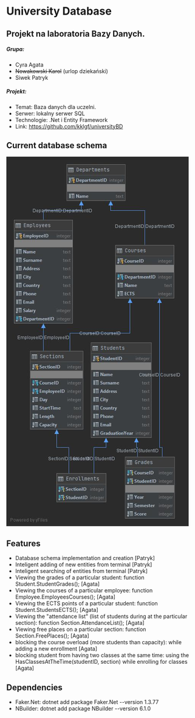 # University Database

## Projekt na laboratoria Bazy Danych.

##### Grupa:
  - Cyra Agata
  - ~~Nowakowski Karol~~ (urlop dziekański)
  - Siwek Patryk

##### Projekt:
  - Temat: Baza danych dla uczelni.
  - Serwer: lokalny serwer SQL
  - Technologie: .Net i Entity Framework
  - Link: https://github.com/kklgf/universityBD

## Current database schema
![Database schema](universityBD.jpg)

## Features
- Database schema implementation and creation [Patryk]
- Inteligent adding of new entities from terminal [Patryk]
- Inteligent searching of entities from terminal [Patryk]
- Viewing the grades of a particular student: function Student.StudentGrades(); [Agata]
- Viewing the courses of a particular employee: function Employee.EmployeesCourses(); [Agata]
- Viewing the ECTS points of a particular student: function Student.StudentsECTS(); [Agata]
- Viewing the "attendance list" (list of students during at the particular section): function Section.AttendanceList(); [Agata]
- Viewing free places on a particular section: function Section.FreePlaces(); [Agata]
- blocking the course overload (more students than capacity): while adding a new enrollment [Agata]
- blocking student from having two classes at the same time: using the HasClassesAtTheTime(studentID, section) while enrolling for classes [Agata]

## Dependencies
- Faker.Net:
    dotnet add package Faker.Net --version 1.3.77
- NBuilder:
    dotnet add package NBuilder --version 6.1.0
